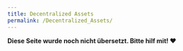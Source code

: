 ```yaml
---
title: Decentralized Assets
permalink: /Decentralized_Assets/
---
```


**Diese Seite wurde noch nicht übersetzt. Bitte hilf mit! ❤**
